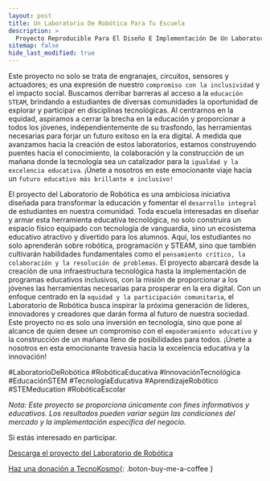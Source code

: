 ```yaml
---
layout: post
title: Un Laboratorio De Robótica Para Tu Escuela
description: >
  Proyecto Reproducible Para El Diseño E Implementación De Un Laboratorio De Robótica Para Las Escolaridades de Secundaria y Nivel Medio Superior.
sitemap: false
hide_last_modified: true
---
```


Este proyecto no solo se trata de engranajes, circuitos, sensores y actuadores; es una expresión de nuestro `compromiso con la inclusividad` y el impacto social. Buscamos derribar barreras al acceso a la `educación STEAM`, brindando a estudiantes de diversas comunidades la oportunidad de explorar y participar en disciplinas tecnológicas. Al centrarnos en la equidad, aspiramos a cerrar la brecha en la educación y proporcionar a todos los jóvenes, independientemente de su trasfondo, las herramientas necesarias para forjar un futuro exitoso en la era digital. A medida que avanzamos hacia la creación de estos laboratorios, estamos construyendo puentes hacia el conocimiento, la colaboración y la construcción de un mañana donde la tecnología sea un catalizador para la `igualdad y la excelencia educativa`. ¡Únete a nosotros en este emocionante viaje hacia un `futuro educativo más brillante e inclusivo!`

El proyecto del Laboratorio de Robótica es una ambiciosa iniciativa diseñada para transformar la educación y fomentar el `desarrollo integral` de estudiantes en nuestra comunidad. Toda escuela interesadas en diseñar y armar esta herramienta educativa tecnológica, no solo construira un espacio físico equipado con tecnología de vanguardia, sino un ecosistema educativo atractivo y divertido para los alumnos. Aquí, los estudiantes no solo aprenderán sobre robótica, programación y STEAM, sino que también cultivarán habilidades fundamentales como el `pensamiento crítico, la colaboración y la resolución de problemas`. El proyecto abarcará desde la creación de una infraestructura tecnológica hasta la implementación de programas educativos inclusivos, con la misión de proporcionar a los jóvenes las herramientas necesarias para prosperar en la era digital. Con un enfoque centrado en la `equidad y la participación comunitaria`, el Laboratorio de Robótica busca inspirar la próxima generación de líderes, innovadores y creadores que darán forma al futuro de nuestra sociedad. Este proyecto no es solo una inversión en tecnología, sino que pone al alcance de quien desee un compromiso con el `empoderamiento educativo` y la construcción de un mañana lleno de posibilidades para todos. ¡Únete a nosotros en esta emocionante travesía hacia la excelencia educativa y la innovación!

#LaboratorioDeRobótica #RobóticaEducativa #InnovaciónTecnológica #EducaciónSTEM #TecnologíaEducativa #AprendizajeRobótico #STEMeducation #RobóticaEscolar

*Nota: Este proyecto se proporciona únicamente con fines informativos y educativos. Los resultados pueden variar según las condiciones del mercado y la implementación específica del negocio.*

Si estás interesado en participar.

[Descarga el proyecto del Laboratorio de Robótica](https://www.dropbox.com/scl/fo/wn9473249la4a5jjt1jmq/h?rlkey=rcc1k8mhaxpuxth0376j4mm0n&dl=0)

[Haz una donación a TecnoKosmo](https://www.buymeacoffee.com/nain.taleb){: .boton-buy-me-a-coffee }

<object data="../projectLR.pdf" width="100%" height="600" type='application/pdf'></object>



